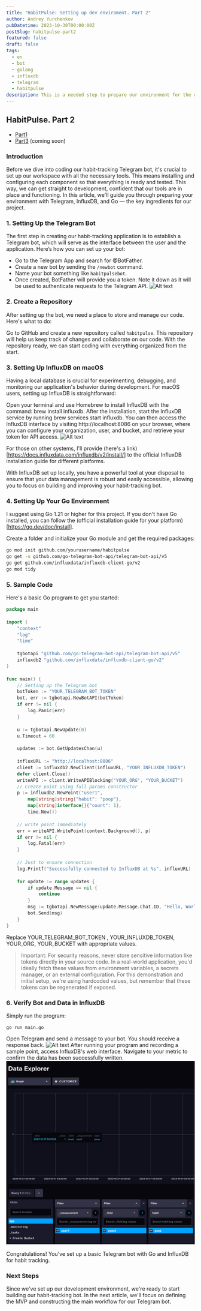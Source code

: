 ```yaml
---
title: "HabitPulse: Setting up dev enviroment. Part 2"
author: Andrey Yurchenkov
pubDatetime: 2023-10-30T00:00:00Z
postSlug: habitpulse-part2
featured: false
draft: false
tags:
  - en
  - bot
  - golang
  - influxdb
  - telegram
  - habitpulse
description: This is a needed step to prepare our environment for the development of our Telegram bot. Just follow the steps and you'll be ready to go.
---
```


## HabitPulse. Part 2

- [Part1](habitpulse-part1)
- [Part3](habitpulse-part3) (coming soon)

### Introduction

Before we dive into coding our habit-tracking Telegram bot, it's crucial to set up our workspace with all the necessary tools. This means installing and configuring each component so that everything is ready and tested. This way, we can get straight to development, confident that our tools are in place and functioning. In this article, we'll guide you through preparing your environment with Telegram, InfluxDB, and Go — the key ingredients for our project.

### 1. Setting Up the Telegram Bot

The first step in creating our habit-tracking application is to establish a Telegram bot, which will serve as the interface between the user and the application. Here’s how you can set up your bot:

- Go to the Telegram App and search for @BotFather.
- Create a new bot by sending the `/newbot` command.
- Name your bot something like `habitpulsebot`.
- Once created, BotFather will provide you a token. Note it down as it will be used to authenticate requests to the Telegram API.
  ![Alt text](@assets/habitpulse/create-bot.png)

### 2. Create a Repository

After setting up the bot, we need a place to store and manage our code. Here's what to do:

Go to GitHub and create a new repository called `habitpulse`.
This repository will help us keep track of changes and collaborate on our code.
With the repository ready, we can start coding with everything organized from the start.

### 3. Setting Up InfluxDB on macOS

Having a local database is crucial for experimenting, debugging, and monitoring our application's behavior during development. For macOS users, setting up InfluxDB is straightforward:

Open your terminal and use Homebrew to install InfluxDB with the command: brew install influxdb.
After the installation, start the InfluxDB service by running brew services start influxdb.
You can then access the InfluxDB interface by visiting http://localhost:8086 on your browser, where you can configure your organization, user, and bucket, and retrieve your token for API access.
![Alt text](@assets/habitpulse/influxdb-setup-end.png)

For those on other systems, I'll provide (here's a link)[https://docs.influxdata.com/influxdb/v2/install/] to the official InfluxDB installation guide for different platforms.

With InfluxDB set up locally, you have a powerful tool at your disposal to ensure that your data management is robust and easily accessible, allowing you to focus on building and improving your habit-tracking bot.

### 4. Setting Up Your Go Environment

I suggest using Go 1.21 or higher for this project. If you don't have Go installed, you can follow the (official installation guide for your platform)[https://go.dev/doc/install].

Create a folder and initialize your Go module and get the required packages:

```bash
go mod init github.com/yourusername/habitpulse
go get -u github.com/go-telegram-bot-api/telegram-bot-api/v5
go get github.com/influxdata/influxdb-client-go/v2
go mod tidy
```

### 5. Sample Code

Here's a basic Go program to get you started:

```go
package main

import (
	"context"
	"log"
	"time"

	tgbotapi "github.com/go-telegram-bot-api/telegram-bot-api/v5"
	influxdb2 "github.com/influxdata/influxdb-client-go/v2"
)

func main() {
	// Setting up the Telegram bot
	botToken := "YOUR_TELEGRAM_BOT_TOKEN"
	bot, err := tgbotapi.NewBotAPI(botToken)
	if err != nil {
		log.Panic(err)
	}

	u := tgbotapi.NewUpdate(0)
	u.Timeout = 60

	updates := bot.GetUpdatesChan(u)

	influxURL := "http://localhost:8086"
	client := influxdb2.NewClient(influxURL, "YOUR_INFLUXDB_TOKEN")
	defer client.Close()
	writeAPI := client.WriteAPIBlocking("YOUR_ORG", "YOUR_BUCKET")
	// Create point using full params constructor
	p := influxdb2.NewPoint("user1",
		map[string]string{"habit": "poop"},
		map[string]interface{}{"count": 1},
		time.Now())

	// write point immediately
	err = writeAPI.WritePoint(context.Background(), p)
	if err != nil {
		log.Fatal(err)
	}

	// Just to ensure connection
	log.Printf("Successfully connected to InfluxDB at %s", influxURL)

	for update := range updates {
		if update.Message == nil {
			continue
		}
		msg := tgbotapi.NewMessage(update.Message.Chat.ID, "Hello, World!")
		bot.Send(msg)
	}
}

```

Replace YOUR_TELEGRAM_BOT_TOKEN , YOUR_INFLUXDB_TOKEN, YOUR_ORG, YOUR_BUCKET with appropriate values.

> Important: For security reasons, never store sensitive information like tokens directly in your source code. In a real-world application, you'd ideally fetch these values from environment variables, a secrets manager, or an external configuration. For this demonstration and initial setup, we're using hardcoded values, but remember that these tokens can be regenerated if exposed.

### 6. Verify Bot and Data in InfluxDB

Simply run the program:

```shell
go run main.go
```

Open Telegram and send a message to your bot. You should receive a response back.
![Alt text](@assets/habitpulse/hello-world-tg.png)
After running your program and recording a sample point, access InfluxDB's web interface. Navigate to your metric to confirm the data has been successfully written.
![Alt text](../../assets/habitpulse/hello-world-point.png)

Congratulations! You've set up a basic Telegram bot with Go and InfluxDB for habit tracking.

### Next Steps

Since we've set up our development environment, we're ready to start building our habit-tracking bot. In the next article, we'll focus on defining the MVP and constructing the main workflow for our Telegram bot.
